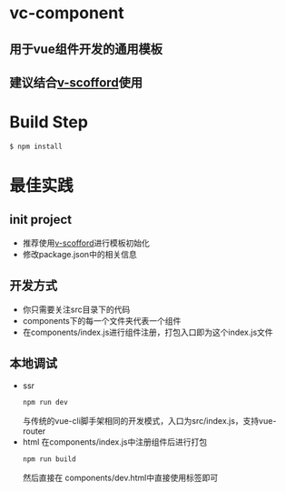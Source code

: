 # vc-component

## 用于vue组件开发的通用模板

## 建议结合[v-scofford](https://github.com/1465799166/vs-scaffold)使用 

# Build Step

``` bash
$ npm install
```

# 最佳实践
## init project
- 推荐使用[v-scofford](https://github.com/1465799166/vs-scaffold)进行模板初始化
- 修改package.json中的相关信息
  
## 开发方式
- 你只需要关注src目录下的代码
- components下的每一个文件夹代表一个组件
- 在components/index.js进行组件注册，打包入口即为这个index.js文件

## 本地调试
- ssr
  ``` bash
  npm run dev
  ``` 
  与传统的vue-cli脚手架相同的开发模式，入口为src/index.js，支持vue-router
- html
  在components/index.js中注册组件后进行打包
  ``` bash
  npm run build
  ```
  然后直接在 components/dev.html中直接使用标签即可
 